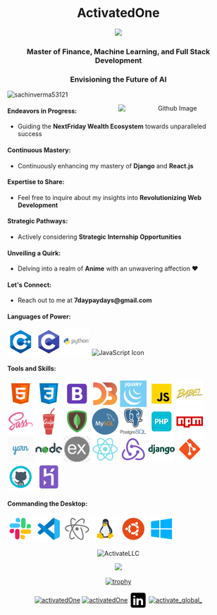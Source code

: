 <h1 align="center">ActivatedOne</h1>


<p align="center">
  <img src="https://www.imghippo.com/i/XWqsc1707620604.jpg" width="60">
</p>

<h3 align="center">Master of Finance, Machine Learning, and Full Stack Development</h3>
<h3 align="center">Envisioning the Future of AI</h3>
<p align="left">
  <img src="https://komarev.com/ghpvc/?username=sachinverma53121" alt="sachinverma53121"/>
</p>

<p align="center">
  <img width="50%" align="right" alt="Github Image" src="https://raw.githubusercontent.com/onimur/.github/master/.resources/git-header.svg">
</p>

<h4>Endeavors in Progress:</h4>
<ul>
  <li>Guiding the <strong>NextFriday Wealth Ecosystem</strong> towards unparalleled success</li>
</ul>

<h4>Continuous Mastery:</h4>
<ul>
  <li>Continuously enhancing my mastery of <strong>Django</strong> and <strong>React.js</strong></li>
</ul>

<h4>Expertise to Share:</h4>
<ul>
  <li>Feel free to inquire about my insights into <strong>Revolutionizing Web Development</strong></li>
</ul>

<h4>Strategic Pathways:</h4>
<ul>
  <li>Actively considering <strong>Strategic Internship Opportunities</strong></li>
</ul>

<h4>Unveiling a Quirk:</h4>
<ul>
  <li>Delving into a realm of <strong>Anime</strong> with an unwavering affection ❤</li>
</ul>

<h4>Let's Connect:</h4>
<ul>
  <li>Reach out to me at <strong>7daypaydays@gmail.com</strong></li>
</ul>


<h4>Languages of Power: </h4>
<p align="left">
 <img style="margin: auto;" src="https://raw.githubusercontent.com/sachinverma53121/sachinverma53121/master/icons/cpp.png" alt=cplusplus width="60" height="60"/>
 <img style="margin: auto;" src="https://raw.githubusercontent.com/sachinverma53121/sachinverma53121/master/icons/c.png" alt=c width="60" height="60"/>
 <img style="margin: auto;" src="https://raw.githubusercontent.com/sachinverma53121/sachinverma53121/master/icons/python.png" alt=python width="60" height="60"/>
 <img src="https://img.icons8.com/?size=512&id=pEpPeNZzdE8A&format=png" alt="JavaScript Icon" width="60" height="60">
</p>

<h4>Tools and Skills: </h4>
<p align="left">
	<img style="margin: auto;" src="https://raw.githubusercontent.com/sachinverma53121/sachinverma53121/master/icons/html5.png" alt=html5 width="60" height="60"/> 
	<img style="margin: auto;" src="https://raw.githubusercontent.com/sachinverma53121/sachinverma53121/master/icons/css3.png" alt=css3 width="60" height="60"/> 
	<img style="margin: auto;" src="https://raw.githubusercontent.com/sachinverma53121/sachinverma53121/master/icons/bootstrap.png" alt=bootstrap width="60" height="60"/>
  <img style="margin: auto;" src="https://raw.githubusercontent.com/sachinverma53121/sachinverma53121/master/icons/d3.png" alt=d3js width="60" height="60"/>
	<img style="margin: auto;" src="https://raw.githubusercontent.com/sachinverma53121/sachinverma53121/master/icons/jquery.png" alt=jquery width="60" height="60"/>
  <img style="margin: auto;" src="https://raw.githubusercontent.com/sachinverma53121/sachinverma53121/master/icons/js.png" alt=javascript width="60" height="60"/>
	<img style="margin: auto;" src="https://raw.githubusercontent.com/sachinverma53121/sachinverma53121/master/icons/babel.png" alt=babel width="60" height="60"/>
  <img style="margin: auto;" src="https://raw.githubusercontent.com/sachinverma53121/sachinverma53121/master/icons/sass.png" alt=sass width="60" height="60"/>
	<img style="margin: auto;" src="https://raw.githubusercontent.com/sachinverma53121/sachinverma53121/master/icons/gulp.png" alt=gulp width="60" height="60"/> 
	<img style="margin: auto;" src="https://raw.githubusercontent.com/sachinverma53121/sachinverma53121/master/icons/mongo.png" alt=mongodb width="60" height="60"/> 
	<img style="margin: auto;" src="https://raw.githubusercontent.com/sachinverma53121/sachinverma53121/master/icons/mysql.png" alt=mysql width="60" height="60"/> 
	<img style="margin: auto;" src="https://raw.githubusercontent.com/sachinverma53121/sachinverma53121/master/icons/psql.png" alt=postgresql width="60" height="60"/> 
	<img style="margin: auto;" src="https://raw.githubusercontent.com/sachinverma53121/sachinverma53121/master/icons/php.png" alt=php width="60" height="60"/> 
	<img style="margin: auto;" src="https://raw.githubusercontent.com/sachinverma53121/sachinverma53121/master/icons/npm.png" alt=npm width="60" height="60"/>
  <img style="margin: auto;" src="https://raw.githubusercontent.com/sachinverma53121/sachinverma53121/master/icons/yarn.png" alt=yarn width="60" height="60"/>
  <img style="margin: auto;" src="https://raw.githubusercontent.com/sachinverma53121/sachinverma53121/master/icons/node.png" alt=nodejs width="60" height="60"/>
  <img style="margin: auto;" src="https://raw.githubusercontent.com/sachinverma53121/sachinverma53121/master/icons/express.png" alt=express width="60" height="60"/>
	<img style="margin: auto;" src="https://raw.githubusercontent.com/sachinverma53121/sachinverma53121/master/icons/react.png" alt=react width="60" height="60"/> 
  <img style="margin: auto;" src="https://raw.githubusercontent.com/sachinverma53121/sachinverma53121/master/icons/redux.png" alt=redux width="60" height="60"/> 
  <img style="margin: auto;" src="https://raw.githubusercontent.com/sachinverma53121/sachinverma53121/master/icons/django.png" alt=django width="60" height="60"/>
	<img style="margin: auto;" src="https://raw.githubusercontent.com/sachinverma53121/sachinverma53121/master/icons/git.png" alt=git width="60" height="60"/>
  <img style="margin: auto;" src="https://raw.githubusercontent.com/sachinverma53121/sachinverma53121/master/icons/github.png" alt=github width="60" height="60"/>
  <img style="margin: auto;" src="https://raw.githubusercontent.com/sachinverma53121/sachinverma53121/master/icons/heroku.png" alt=heroku width="60" height="60"/>
</p>

<h4>Commanding the Desktop: </h4>
<p align="left">
  <img style="margin: auto;" src="https://raw.githubusercontent.com/sachinverma53121/sachinverma53121/master/icons/slack.png" alt=slack width="60" height="60"/>
  <img style="margin: auto;" src="https://raw.githubusercontent.com/sachinverma53121/sachinverma53121/master/icons/vsc.png" alt=vs width="60" height="60"/>
  <img style="margin: auto;" src="https://raw.githubusercontent.com/sachinverma53121/sachinverma53121/master/icons/atom.png" alt=atom width="60" height="60"/>
  <img style="margin: auto;" src="https://raw.githubusercontent.com/sachinverma53121/sachinverma53121/master/icons/linux.png" alt=linux width="60" height="60"/>
  <img style="margin: auto;" src="https://raw.githubusercontent.com/sachinverma53121/sachinverma53121/master/icons/ubuntu.png" alt=ubuntu width="60" height="60"/>
  <img style="margin: auto;" src="https://raw.githubusercontent.com/sachinverma53121/sachinverma53121/master/icons/win10.png" alt=windows10 width="60" height="60"/>
</p>

<p align="center">
	<img style="margin: auto;" src="https://github-readme-stats.vercel.app/api?username=ActivateLLC&show_icons=true" alt="ActivateLLC" /> 
</p>



<p align="center">
  <img src="https://media.giphy.com/media/LnQjpWaON8nhr21vNW/giphy.gif" width="60">  
</p>
<p align="center">
  <a href="https://github.com/ryo-ma/github-profile-trophy">
    <img src="https://github-profile-trophy.vercel.app/?username=ryo-ma&theme=onedark" alt="trophy">
  </a>
</p>

<p align="center">
  <a href="https://codepen.io/ActivatedOne" target="_blank"><img align="center" src="https://raw.githubusercontent.com/simple-icons/simple-icons/develop/icons/codepen.svg" alt="activatedOne" height="40" width="40" /></a>
  <a href="https://twitter.com/capcart" target="_blank"><img align="center" src="https://raw.githubusercontent.com/simple-icons/simple-icons/develop/icons/twitter.svg" alt="activatedOne" height="40" width="40" /></a>
  <a href="https://www.linkedin.com/in/aaron-aldana-a0147458" target="_blank"><img align="center" src="https://raw.githubusercontent.com/simple-icons/simple-icons/develop/icons/linkedin.svg" alt="sachuverma" height="40" width="40" /></a>
  <a href="https://instagram.com/sachuverma_" target="_blank"><img align="center" src="https://raw.githubusercontent.com/simple-icons/simple-icons/develop/icons/instagram.svg" alt="activate_global_" height="40" width="40" /></a>
</p>
